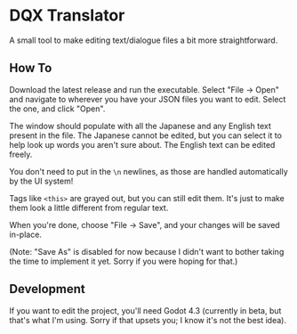 # DQX Translator

A small tool to make editing text/dialogue files a bit more straightforward.

## How To

Download the latest release and run the executable. Select "File -> Open" and
navigate to wherever you have your JSON files you want to edit. Select the one,
and click "Open".

The window should populate with all the Japanese and any English text present in
the file. The Japanese cannot be edited, but you can select it to help look up
words you aren't sure about. The English text can be edited freely.

You don't need to put in the `\n` newlines, as those are handled automatically
by the UI system!

Tags like `<this>` are grayed out, but you can still edit them. It's just to
make them look a little different from regular text.

When you're done, choose "File -> Save", and your changes will be saved in-place.

(Note: "Save As" is disabled for now because I didn't want to bother taking the
time to implement it yet. Sorry if you were hoping for that.)

## Development

If you want to edit the project, you'll need Godot 4.3 (currently in beta, but
that's what I'm using. Sorry if that upsets you; I know it's not the best idea).
